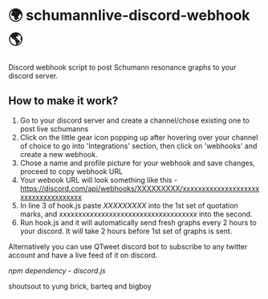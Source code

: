# 🌍 schumannlive-discord-webhook 🌎

Discord webhook script to post Schumann resonance graphs to your discord server.

## How to make it work?

1. Go to your discord server and create a channel/chose existing one to post live schumanns
2. Click on the little gear icon popping up after hovering over your channel of choice to go into 'Integrations' section, then click on 'webhooks' and create a new webhook.
3. Chose a name and profile picture for your webhook and save changes, proceed to copy webhook URL
4. Your webook URL will look something like this - https://discord.com/api/webhooks/XXXXXXXXX/xxxxxxxxxxxxxxxxxxxxxxxxxxxxxxxxxxxx
5. In line 3 of hook.js paste *XXXXXXXXX* into the 1st set of quotation marks, and *xxxxxxxxxxxxxxxxxxxxxxxxxxxxxxxxxxxx* into the second.
6. Run hook.js and it will automatically send fresh graphs every 2 hours to your discord. It will take 2 hours before 1st set of graphs is sent.

Alternatively you can use QTweet discord bot to subscribe to any twitter account and have a live feed of it on discord. 

*npm dependency - discord.js*

shoutsout to yung brick, barteq and bigboy 
